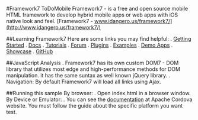 #Framework7 ToDoMobile
Framework7 - is a free and open source mobile HTML framework to develop hybrid mobile apps or web apps with iOS native look and feel.
[Framework7 - www.idangero.us/framework7/](http://www.idangero.us/framework7/)

##Learning Framework7
Here are some links you may find helpful:
  . [Getting Started](http://www.idangero.us/framework7/get-started/)
  . [Docs](http://www.idangero.us/framework7/docs/)
  . [Tutorials](http://www.idangero.us/framework7/tutorials/)
  . [Forum](http://www.idangero.us/framework7/forum/)
  . [Plugins](http://www.idangero.us/framework7/plugins/)
  . [Examples](http://www.idangero.us/framework7/examples/)
  . [Demo Apps](http://www.idangero.us/framework7/apps/)
  . [Showcase](http://www.idangero.us/framework7/showcase/)
  . [GitHub](https://github.com/nolimits4web/Framework7)

##JavaScript Analysis
  . Framework7 has its own custom DOM7 - DOM library that utilizes most edge and high-performance methods for DOM manipulation. it has the same suntax as well known jQuery library.
  . Navigation: By default Framework7 will load all links using Ajax.
  
##Running this sample
By browser: 
  . Open index.html in a browser window.
By Device or Emulator:
  . You can see the [documentation](http://cordova.apache.org/docs/en/4.0.0/guide_platforms_index.md.html#Platform%20Guides) at Apache Cordova website. You must follow the guide about the specific platform you want test.